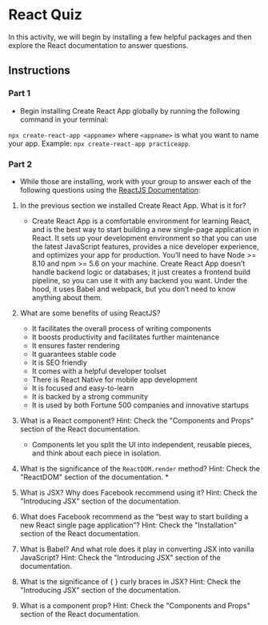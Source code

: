 # React Quiz

In this activity, we will begin by installing a few helpful packages and then explore the React documentation to answer questions.

## Instructions

### Part 1

* Begin installing Create React App globally by running the following command in your terminal:

`npx create-react-app <appname>` where `<appname>` is what you want to name your app. Example: `npx create-react-app practiceapp`.

### Part 2

* While those are installing, work with your group to answer each of the following questions using the [ReactJS Documentation](https://facebook.github.io/react/):

1. In the previous section we installed Create React App. What is it for?
    * Create React App is a comfortable environment for learning React, and is the best way to start building a new single-page application in React. It sets up your development environment so that you can use the latest JavaScript features, provides a nice developer experience, and optimizes your app for production. You’ll need to have Node >= 8.10 and npm >= 5.6 on your machine. Create React App doesn’t handle backend logic or databases; it just creates a frontend build pipeline, so you can use it with any backend you want. Under the hood, it uses Babel and webpack, but you don’t need to know anything about them.

2. What are some benefits of using ReactJS?
    - It facilitates the overall process of writing components
    - It boosts productivity and facilitates further maintenance
    - It ensures faster rendering
    - It guarantees stable code
    - It is SEO friendly
    - It comes with a helpful developer toolset
    - There is React Native for mobile app development
    - It is focused and easy-to-learn
    - It is backed by a strong community
    - It is used by both Fortune 500 companies and innovative startups

3. What is a React component? Hint: Check the "Components and Props" section of the React documentation.
   * Components let you split the UI into independent, reusable pieces, and think about each piece in isolation.

4. What is the significance of the `ReactDOM.render` method? Hint: Check the "ReactDOM" section of the documentation.
   * 

5. What is JSX? Why does Facebook recommend using it? Hint: Check the "Introducing JSX" section of the documentation.

6. What does Facebook recommend as the “best way to start building a new React single page application”? Hint: Check the "Installation" section of the React documentation.

7. What is Babel? And what role does it play in converting JSX into vanilla JavaScript? Hint: Check the "Introducing JSX" section of the documentation.

8. What is the significance of { } curly braces in JSX? Hint: Check the "Introducing JSX" section of the documentation.

9.  What is a component prop? Hint: Check the "Components and Props" section of the React documentation.
